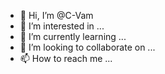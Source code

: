 - 👋 Hi, I’m @C-Vam
- 👀 I’m interested in ...
- 🌱 I’m currently learning ...
- 💞️ I’m looking to collaborate on ...
- 📫 How to reach me ...

<!---
C-Vam/C-Vam is a ✨ special ✨ repository because its `README.md` (this file) appears on your GitHub profile.
You can click the Preview link to take a look at your changes.
--->
